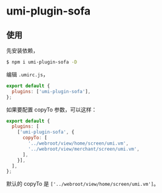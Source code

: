 # umi-plugin-sofa

## 使用

先安装依赖，

```bash
$ npm i umi-plugin-sofa -D
```

编辑 `.umirc.js`，

```js
export default {
  plugins: ['umi-plugin-sofa'],
};
```

如果要配置 copyTo 参数，可以这样：

```js
export default {
  plugins: [
    ['umi-plugin-sofa', {
      copyTo: [
        '../webroot/view/home/screen/umi.vm',
        '../webroot/view/merchant/screen/umi.vm',
      ],
    }],
  ],
};
```

默认的 copyTo 是 `['../webroot/view/home/screen/umi.vm']`。


